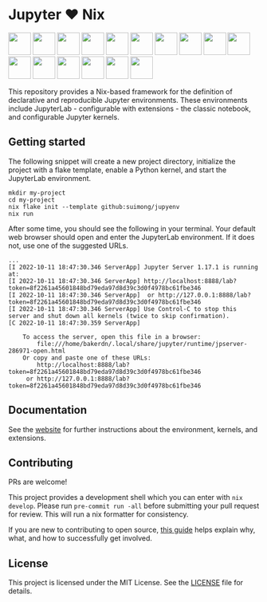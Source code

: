 # Jupyter :heart: Nix

<p float="left">
  <img src="modules/kernels/bash/logo64.png" width="45" />
  <img src="modules/kernels/c/logo64.png" width="45" />
  <img src="modules/kernels/elm/logo64.png" width="45" />
  <img src="modules/kernels/go/logo64.png" width="45" />
  <img src="modules/kernels/haskell/logo64.png" width="45" />
  <img src="modules/kernels/python/logo64.png" width="45" />
  <img src="modules/kernels/javascript/logo64.png" width="45" />
  <img src="modules/kernels/julia/logo64.png" width="45" />
  <img src="modules/kernels/nix/logo64.png" width="45" />
  <img src="modules/kernels/ocaml/logo64.png" width="45" />
  <img src="modules/kernels/postgres/logo64.png" width="45" />
  <img src="modules/kernels/r/logo64.png" width="45" />
  <img src="modules/kernels/rust/logo64.png" width="45" />
  <img src="modules/kernels/scala/logo64.png" width="45" />
  <img src="modules/kernels/typescript/logo64.png" width="45" />
  <img src="modules/kernels/zsh/logo64.png" width="45" />
</p>

This repository provides a Nix-based framework for the definition of
declarative and reproducible Jupyter environments. These environments
include JupyterLab - configurable with extensions - the classic notebook,
and configurable Jupyter kernels.

## Getting started

The following snippet will create a new project directory, initialize the project with a flake template, enable a Python kernel, and start the JupyterLab environment.

```shell
mkdir my-project
cd my-project
nix flake init --template github:suimong/jupyenv
nix run
```

After some time, you should see the following in your terminal. Your default web browser should open and enter the JupyterLab environment. If it does not, use one of the suggested URLs.

```shell
...
[I 2022-10-11 18:47:30.346 ServerApp] Jupyter Server 1.17.1 is running at:
[I 2022-10-11 18:47:30.346 ServerApp] http://localhost:8888/lab?token=8f2261a45601848bd79eda97d8d39c3d0f4978bc61fbe346
[I 2022-10-11 18:47:30.346 ServerApp]  or http://127.0.0.1:8888/lab?token=8f2261a45601848bd79eda97d8d39c3d0f4978bc61fbe346
[I 2022-10-11 18:47:30.346 ServerApp] Use Control-C to stop this server and shut down all kernels (twice to skip confirmation).
[C 2022-10-11 18:47:30.359 ServerApp] 
    
    To access the server, open this file in a browser:
        file:///home/bakerdn/.local/share/jupyter/runtime/jpserver-286971-open.html
    Or copy and paste one of these URLs:
        http://localhost:8888/lab?token=8f2261a45601848bd79eda97d8d39c3d0f4978bc61fbe346
     or http://127.0.0.1:8888/lab?token=8f2261a45601848bd79eda97d8d39c3d0f4978bc61fbe346
```

## Documentation

See the [website](https://jupyenv.io/) for further instructions about the environment, kernels, and extensions.

## Contributing

PRs are welcome!

This project provides a development shell which you can enter with `nix develop`. Please run `pre-commit run -all` before submitting your pull request for review. This will run a nix formatter for consistency.

If you are new to contributing to open source, [this guide](https://opensource.guide/how-to-contribute/) helps explain why, what, and how to successfully get involved.

## License

This project is licensed under the MIT License. See the [LICENSE](LICENSE.md) file for details.
